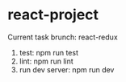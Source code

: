 # react-project

Current task brunch: react-redux
1. test: npm run test
2. lint: npm run lint
3. run dev server: npm run dev 
